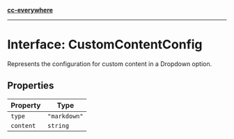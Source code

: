 [**cc-everywhere**](../../../../../index.md)

***

# Interface: CustomContentConfig

Represents the configuration for custom content in a Dropdown option.

## Properties

| Property | Type |
| ------ | ------ |
| <a id="type"></a> `type` | `"markdown"` |
| <a id="content"></a> `content` | `string` |
